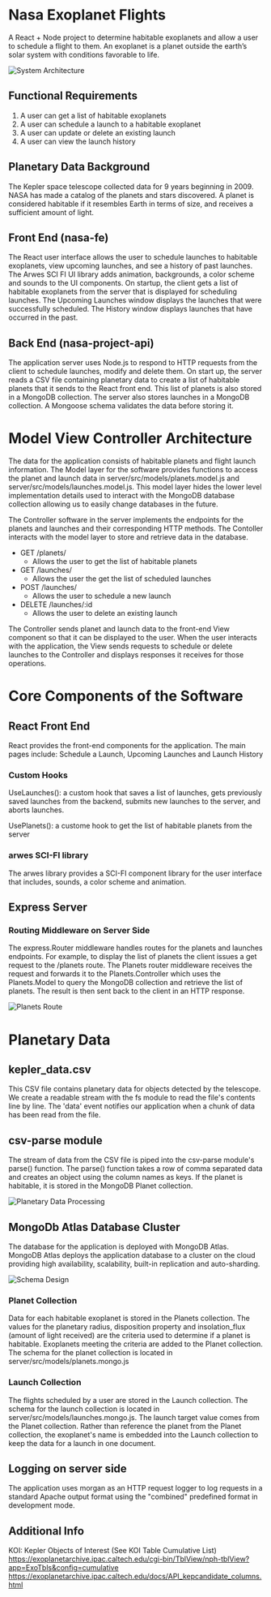 # Nasa Exoplanet Flights

A React + Node project to determine habitable exoplanets and allow a user to schedule a flight to them. An exoplanet is a planet outside the earth’s solar system with conditions favorable to life.

![System Architecture](doc_images/SofwareArchitecture.png)

## Functional Requirements

1. A user can get a list of habitable exoplanets
2. A user can schedule a launch to a habitable exoplanet
3. A user can update or delete an existing launch
4. A user can view the launch history

## Planetary Data Background

The Kepler space telescope collected data for 9 years beginning in 2009.
NASA has made a catalog of the planets and stars discovered. A planet is
considered habitable if it resembles Earth in terms of size, and
receives a sufficient amount of light.

## Front End (nasa-fe)

The React user interface allows the user to schedule launches to habitable exoplanets, view upcoming launches, and see a history of past launches. The Arwes SCI FI UI library adds animation, backgrounds, a color scheme and sounds to the UI components. On startup, the client gets a list of habitable exoplanets from the server that is displayed for scheduling launches. The Upcoming Launches window displays the launches that were successfully scheduled. The History window displays launches that have occurred in the past.

## Back End (nasa-project-api)

The application server uses Node.js to respond to HTTP requests from
the client to schedule launches, modify and delete them. On start up,
the server reads a CSV file containing planetary data to create a list of
habitable planets that it sends to the React front end. This list of planets is also stored in a MongoDB collection. The server also stores launches in a MongoDB collection. A Mongoose schema validates the data before storing it.

# Model View Controller Architecture

The data for the application consists of habitable planets and flight launch information. The Model layer for the software provides functions to access the planet and launch data in server/src/models/planets.model.js and server/src/models/launches.model.js. This model layer hides the lower level implementation details used to interact with the MongoDB database collection allowing us to easily change databases in the future.

The Controller software in the server implements the endpoints for the planets and launches and their corresponding HTTP methods. The Contoller interacts with the model layer to store and retrieve data in the database.

- GET /planets/
  - Allows the user to get the list of habitable planets
- GET /launches/
  - Allows the user the get the list of scheduled launches
- POST /launches/
  - Allows the user to schedule a new launch
- DELETE /launches/:id
  - Allows the user to delete an existing launch

The Controller sends planet and launch data to the front-end View component so that it can be displayed to the user. When the user interacts with the application, the View sends requests to schedule or delete launches to the Controller and displays responses it receives for those operations.

# Core Components of the Software

## React Front End

React provides the front-end components for the application. The main pages include: Schedule a Launch, Upcoming Launches and Launch History

### Custom Hooks

UseLaunches(): a custom hook that saves a list of launches, gets previously saved launches from the backend, submits new launches to the server, and aborts launches.

UsePlanets(): a custome hook to get the list of habitable planets from the server

### arwes SCI-FI library

The arwes library provides a SCI-FI component library for the user interface that includes, sounds, a color scheme and animation.

## Express Server

### Routing Middleware on Server Side

The express.Router middleware handles routes for the planets and launches endpoints. For example, to display the list of planets the client issues a get request to the /planets route. The Planets router middleware receives the request and forwards it to the Planets.Controller which uses the Planets.Model to query the MongoDB collection and retrieve the list of planets. The result is then sent back to the client in an HTTP response.

![Planets Route](doc_images/GetPlanetsReq.png)

# Planetary Data

## kepler_data.csv

This CSV file contains planetary data for objects detected by the telescope. We create a readable stream with the fs module to read the file's contents line by line. The 'data' event notifies our application when a chunk of data has been read from the file.

## csv-parse module

The stream of data from the CSV file is piped into the csv-parse module's parse() function. The parse() function takes a row of comma separated data and creates an object using the column names as keys. If the planet is habitable, it is stored in the MongoDB Planet collection.

![Planetary Data Processing](doc_images/DataProcessingStream.png)

## MongoDb Atlas Database Cluster

The database for the application is deployed with MongoDB Atlas. MongoDB Atlas deploys the application database to a cluster on the cloud providing high availability, scalability, built-in replication and auto-sharding.

![Schema Design](doc_images/Schemas.png)

### Planet Collection

Data for each habitable exoplanet is stored in the Planets collection. The values for the planetary radius, disposition property and insolation_flux (amount of light received) are the criteria used to determine if a planet is habitable. Exoplanets meeting the criteria are added to the Planet collection. The schema for the planet collection is located in server/src/models/planets.mongo.js

### Launch Collection

The flights scheduled by a user are stored in the Launch collection. The schema for the launch collection is located in server/src/models/launches.mongo.js.
The launch target value comes from the Planet collection. Rather than reference the planet from the Planet collection, the exoplanet's name is embedded into the Launch collection to keep the data for a launch in one document.

## Logging on server side

The application uses morgan as an HTTP request logger to log requests in a standard Apache output format using the "combined" predefined format in development mode.

## Additional Info

KOI: Kepler Objects of Interest (See KOI Table Cumulative List)
https://exoplanetarchive.ipac.caltech.edu/cgi-bin/TblView/nph-tblView?app=ExoTbls&config=cumulative
https://exoplanetarchive.ipac.caltech.edu/docs/API_kepcandidate_columns.html
